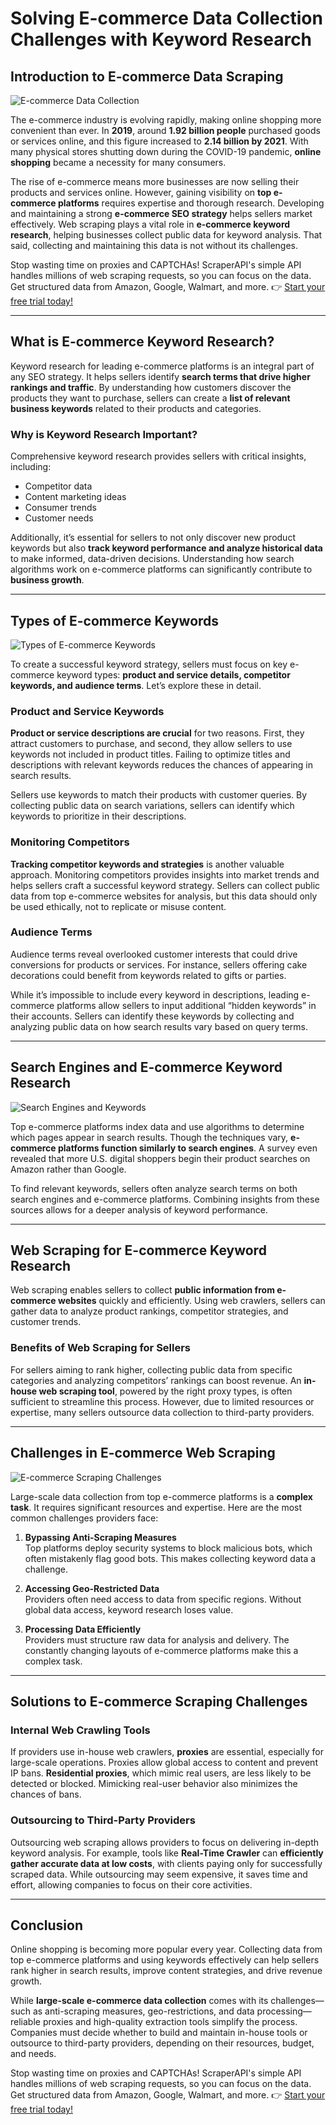 # Solving E-commerce Data Collection Challenges with Keyword Research

## Introduction to E-commerce Data Scraping

![E-commerce Data Collection](https://ask.qcloudimg.com/http-save/yehe-7850017/7a8eba20fabea5b96372394c2ea58bbe.jpeg)

The e-commerce industry is evolving rapidly, making online shopping more convenient than ever. In **2019**, around **1.92 billion people** purchased goods or services online, and this figure increased to **2.14 billion by 2021**. With many physical stores shutting down during the COVID-19 pandemic, **online shopping** became a necessity for many consumers. 

The rise of e-commerce means more businesses are now selling their products and services online. However, gaining visibility on **top e-commerce platforms** requires expertise and thorough research. Developing and maintaining a strong **e-commerce SEO strategy** helps sellers market effectively. Web scraping plays a vital role in **e-commerce keyword research**, helping businesses collect public data for keyword analysis. That said, collecting and maintaining this data is not without its challenges.

Stop wasting time on proxies and CAPTCHAs! ScraperAPI's simple API handles millions of web scraping requests, so you can focus on the data. Get structured data from Amazon, Google, Walmart, and more. 👉 [Start your free trial today!](https://bit.ly/Scraperapi)

---

## What is E-commerce Keyword Research?

Keyword research for leading e-commerce platforms is an integral part of any SEO strategy. It helps sellers identify **search terms that drive higher rankings and traffic**. By understanding how customers discover the products they want to purchase, sellers can create a **list of relevant business keywords** related to their products and categories.

### Why is Keyword Research Important?

Comprehensive keyword research provides sellers with critical insights, including:

- Competitor data
- Content marketing ideas
- Consumer trends
- Customer needs

Additionally, it’s essential for sellers to not only discover new product keywords but also **track keyword performance and analyze historical data** to make informed, data-driven decisions. Understanding how search algorithms work on e-commerce platforms can significantly contribute to **business growth**.

---

## Types of E-commerce Keywords

![Types of E-commerce Keywords](https://ask.qcloudimg.com/http-save/7850017/8c7c11f422b7eadb157dda02b3eab146.png)

To create a successful keyword strategy, sellers must focus on key e-commerce keyword types: **product and service details, competitor keywords, and audience terms**. Let’s explore these in detail.

### Product and Service Keywords

**Product or service descriptions are crucial** for two reasons. First, they attract customers to purchase, and second, they allow sellers to use keywords not included in product titles. Failing to optimize titles and descriptions with relevant keywords reduces the chances of appearing in search results.

Sellers use keywords to match their products with customer queries. By collecting public data on search variations, sellers can identify which keywords to prioritize in their descriptions.

### Monitoring Competitors

**Tracking competitor keywords and strategies** is another valuable approach. Monitoring competitors provides insights into market trends and helps sellers craft a successful keyword strategy. Sellers can collect public data from top e-commerce websites for analysis, but this data should only be used ethically, not to replicate or misuse content.

### Audience Terms

Audience terms reveal overlooked customer interests that could drive conversions for products or services. For instance, sellers offering cake decorations could benefit from keywords related to gifts or parties.

While it’s impossible to include every keyword in descriptions, leading e-commerce platforms allow sellers to input additional “hidden keywords” in their accounts. Sellers can identify these keywords by collecting and analyzing public data on how search results vary based on query terms.

---

## Search Engines and E-commerce Keyword Research

![Search Engines and Keywords](https://ask.qcloudimg.com/http-save/7850017/2de4d8492409475798523de4042a4920.png)

Top e-commerce platforms index data and use algorithms to determine which pages appear in search results. Though the techniques vary, **e-commerce platforms function similarly to search engines**. A survey even revealed that more U.S. digital shoppers begin their product searches on Amazon rather than Google.

To find relevant keywords, sellers often analyze search terms on both search engines and e-commerce platforms. Combining insights from these sources allows for a deeper analysis of keyword performance.

---

## Web Scraping for E-commerce Keyword Research

Web scraping enables sellers to collect **public information from e-commerce websites** quickly and efficiently. Using web crawlers, sellers can gather data to analyze product rankings, competitor strategies, and customer trends.

### Benefits of Web Scraping for Sellers

For sellers aiming to rank higher, collecting public data from specific categories and analyzing competitors’ rankings can boost revenue. An **in-house web scraping tool**, powered by the right proxy types, is often sufficient to streamline this process. However, due to limited resources or expertise, many sellers outsource data collection to third-party providers.

---

## Challenges in E-commerce Web Scraping

![E-commerce Scraping Challenges](https://ask.qcloudimg.com/http-save/7850017/2e975cc51661c39a180c11515af47c3a.png)

Large-scale data collection from top e-commerce platforms is a **complex task**. It requires significant resources and expertise. Here are the most common challenges providers face:

1. **Bypassing Anti-Scraping Measures**  
   Top platforms deploy security systems to block malicious bots, which often mistakenly flag good bots. This makes collecting keyword data a challenge.

2. **Accessing Geo-Restricted Data**  
   Providers often need access to data from specific regions. Without global data access, keyword research loses value.

3. **Processing Data Efficiently**  
   Providers must structure raw data for analysis and delivery. The constantly changing layouts of e-commerce platforms make this a complex task.

---

## Solutions to E-commerce Scraping Challenges

### Internal Web Crawling Tools

If providers use in-house web crawlers, **proxies** are essential, especially for large-scale operations. Proxies allow global access to content and prevent IP bans. **Residential proxies**, which mimic real users, are less likely to be detected or blocked. Mimicking real-user behavior also minimizes the chances of bans.

### Outsourcing to Third-Party Providers

Outsourcing web scraping allows providers to focus on delivering in-depth keyword analysis. For example, tools like **Real-Time Crawler** can **efficiently gather accurate data at low costs**, with clients paying only for successfully scraped data. While outsourcing may seem expensive, it saves time and effort, allowing companies to focus on their core activities.

---

## Conclusion

Online shopping is becoming more popular every year. Collecting data from top e-commerce platforms and using keywords effectively can help sellers rank higher in search results, improve content strategies, and drive revenue growth.

While **large-scale e-commerce data collection** comes with its challenges—such as anti-scraping measures, geo-restrictions, and data processing—reliable proxies and high-quality extraction tools simplify the process. Companies must decide whether to build and maintain in-house tools or outsource to third-party providers, depending on their resources, budget, and needs.

Stop wasting time on proxies and CAPTCHAs! ScraperAPI's simple API handles millions of web scraping requests, so you can focus on the data. Get structured data from Amazon, Google, Walmart, and more. 👉 [Start your free trial today!](https://bit.ly/Scraperapi)
